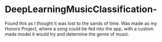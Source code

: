 # DeepLearningMusicClassification-
Found this as I thought it was lost to the sands of time. Was made as my Honors Project, where a song could be fed into the app, with a custom made model it would try and determine the genre of music.
